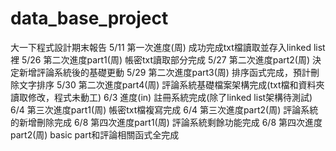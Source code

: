 # data_base_project
大一下程式設計期末報告
5/11 第一次進度(周)
  成功完成txt檔讀取並存入linked list裡
5/26 第二次進度part1(周)
  帳密txt讀取部分完成
5/27 第二次進度part2(周)
  決定新增評論系統後的基礎更動
5/29 第二次進度part3(周)
  排序函式完成，預計刪除文字排序
5/30 第二次進度part4(周)
  評論系統基礎檔案架構完成(txt檔和資料夾讀取修改，程式未動工)
6/3 進度(in)
  註冊系統完成(除了linked list架構待測試)
6/4 第三次進度part1(周)
  帳密txt檔複寫完成
6/4 第三次進度part2(周)
  評論系統的新增刪除完成
6/8 第四次進度part1(周)
  評論系統剩餘功能完成
6/8 第四次進度part2(周)
  basic part和評論相關函式全完成
